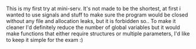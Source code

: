This is my first try at mini-serv.
It's not made to be the shortest, at first i wanted to use signals and stuff to make sure the program would be closed without any file and allocation leaks, but it is forbidden so..
To make it cleaner I'd definitely reduce the number of global variables but it would make functions that either require structures or multiple parameters, I'd like to keep it simple for the exam :)
